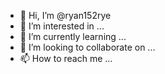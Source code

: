 - 👋 Hi, I’m @ryan152rye
- 👀 I’m interested in ...
- 🌱 I’m currently learning ...
- 💞️ I’m looking to collaborate on ...
- 📫 How to reach me ...

<!---
ryan152rye/ryan152rye is a ✨ special ✨ repository because its `README.md` (this file) appears on your GitHub profile.
You can click the Preview link to take a look at your changes.
--->
